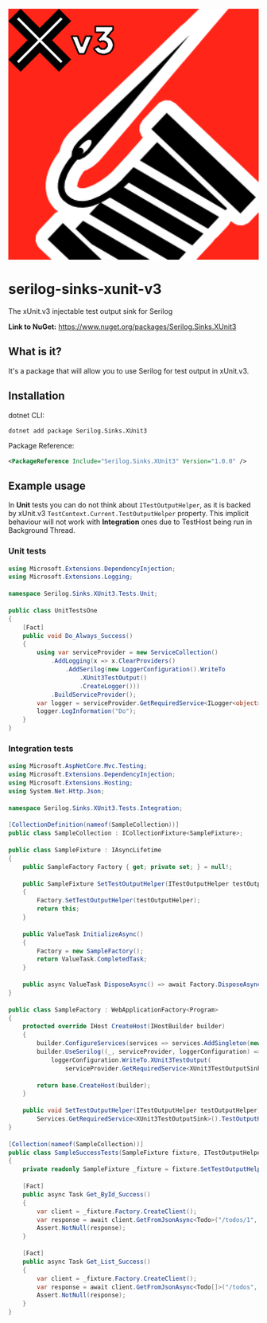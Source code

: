 ![](icon.png)
# serilog-sinks-xunit-v3
The xUnit.v3 injectable test output sink for Serilog

**Link to NuGet:** https://www.nuget.org/packages/Serilog.Sinks.XUnit3

## What is it?
It's a package that will allow you to use Serilog for test output in xUnit.v3.

## Installation
dotnet CLI:
```
dotnet add package Serilog.Sinks.XUnit3
```
Package Reference:
```xml
<PackageReference Include="Serilog.Sinks.XUnit3" Version="1.0.0" />
```

## Example usage

In **Unit** tests you can do not think about `ITestOutputHelper`, as it is backed by xUnit.v3 `TestContext.Current.TestOutputHelper` property. This implicit behaviour will not work with **Integration** ones due to TestHost being run in Background Thread.

### Unit tests

```csharp
using Microsoft.Extensions.DependencyInjection;
using Microsoft.Extensions.Logging;

namespace Serilog.Sinks.XUnit3.Tests.Unit;

public class UnitTestsOne
{
    [Fact]
    public void Do_Always_Success()
    {
        using var serviceProvider = new ServiceCollection()
            .AddLogging(x => x.ClearProviders()
                .AddSerilog(new LoggerConfiguration().WriteTo
                    .XUnit3TestOutput()
                    .CreateLogger()))
            .BuildServiceProvider();
        var logger = serviceProvider.GetRequiredService<ILogger<object>>();
        logger.LogInformation("Do");
    }
}
```

### Integration tests

```csharp
using Microsoft.AspNetCore.Mvc.Testing;
using Microsoft.Extensions.DependencyInjection;
using Microsoft.Extensions.Hosting;
using System.Net.Http.Json;

namespace Serilog.Sinks.XUnit3.Tests.Integration;

[CollectionDefinition(nameof(SampleCollection))]
public class SampleCollection : ICollectionFixture<SampleFixture>;

public class SampleFixture : IAsyncLifetime
{
    public SampleFactory Factory { get; private set; } = null!;

    public SampleFixture SetTestOutputHelper(ITestOutputHelper testOutputHelper)
    {
        Factory.SetTestOutputHelper(testOutputHelper);
        return this;
    }

    public ValueTask InitializeAsync()
    {
        Factory = new SampleFactory();
        return ValueTask.CompletedTask;
    }

    public async ValueTask DisposeAsync() => await Factory.DisposeAsync();
}

public class SampleFactory : WebApplicationFactory<Program>
{
    protected override IHost CreateHost(IHostBuilder builder)
    {
        builder.ConfigureServices(services => services.AddSingleton(new XUnit3TestOutputSink()));
        builder.UseSerilog((_, serviceProvider, loggerConfiguration) =>
            loggerConfiguration.WriteTo.XUnit3TestOutput(
                serviceProvider.GetRequiredService<XUnit3TestOutputSink>()));

        return base.CreateHost(builder);
    }

    public void SetTestOutputHelper(ITestOutputHelper testOutputHelper) =>
        Services.GetRequiredService<XUnit3TestOutputSink>().TestOutputHelper = testOutputHelper;
}

[Collection(nameof(SampleCollection))]
public class SampleSuccessTests(SampleFixture fixture, ITestOutputHelper testOutputHelper)
{
    private readonly SampleFixture _fixture = fixture.SetTestOutputHelper(testOutputHelper);

    [Fact]
    public async Task Get_ById_Success()
    {
        var client = _fixture.Factory.CreateClient();
        var response = await client.GetFromJsonAsync<Todo>("/todos/1", CancellationToken.None);
        Assert.NotNull(response);
    }
    
    [Fact]
    public async Task Get_List_Success()
    {
        var client = _fixture.Factory.CreateClient();
        var response = await client.GetFromJsonAsync<Todo[]>("/todos", CancellationToken.None);
        Assert.NotNull(response);
    }
}
```